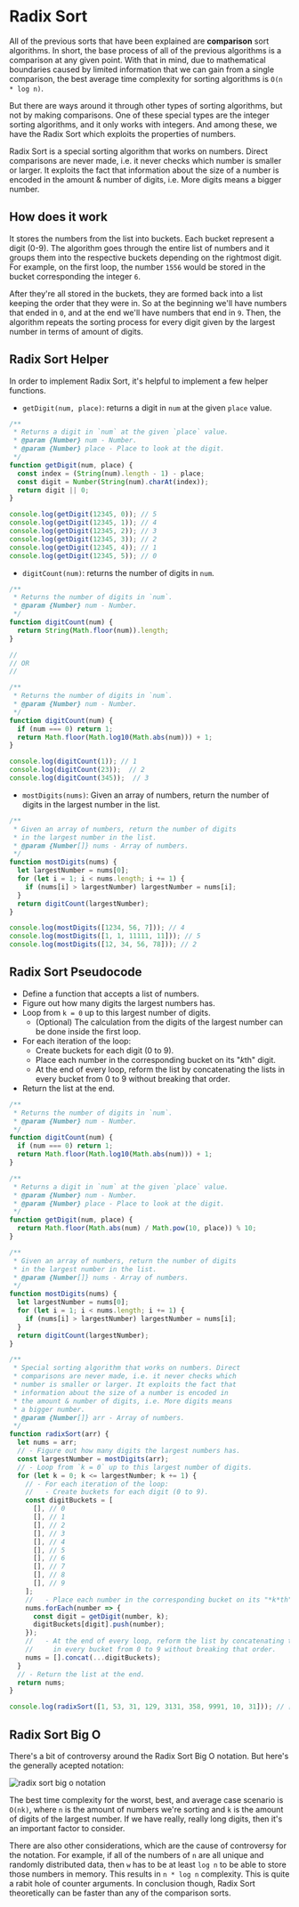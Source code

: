 # Radix Sort

All of the previous sorts that have been explained are **comparison** sort algorithms. In short, the base process of all of the previous algorithms is a comparison at any given point. With that in mind, due to mathematical boundaries caused by limited information that we can gain from a single comparison, the best average time complexity for sorting algorithms is `O(n * log n)`.

But there are ways around it through other types of sorting algorithms, but not by making comparisons. One of these special types are the integer sorting algorithms, and it only works with integers. And among these, we have the Radix Sort which exploits the properties of numbers.

Radix Sort is a special sorting algorithm that works on numbers. Direct comparisons are never made, i.e. it never checks which number is smaller or larger. It exploits the fact that information about the size of a number is encoded in the amount & number of digits, i.e. More digits means a bigger number.

## How does it work

It stores the numbers from the list into buckets. Each bucket represent a digit (0-9). The algorithm goes through the entire list of numbers and it groups them into the respective buckets depending on the rightmost digit. For example, on the first loop, the number `1556` would be stored in the bucket corresponding the integer `6`.

After they're all stored in the buckets, they are formed back into a list keeping the order that they were in. So at the beginning we'll have numbers that ended in `0`, and at the end we'll have numbers that end in `9`. Then, the algorithm repeats the sorting process for every digit given by the largest number in terms of amount of digits.

## Radix Sort Helper

In order to implement Radix Sort, it's helpful to implement a few helper functions.

- `getDigit(num, place)`: returns a digit in `num` at the given `place` value.

```js
/**
 * Returns a digit in `num` at the given `place` value.
 * @param {Number} num - Number.
 * @param {Number} place - Place to look at the digit.
 */
function getDigit(num, place) {
  const index = (String(num).length - 1) - place;
  const digit = Number(String(num).charAt(index));
  return digit || 0;
}

console.log(getDigit(12345, 0)); // 5
console.log(getDigit(12345, 1)); // 4
console.log(getDigit(12345, 2)); // 3
console.log(getDigit(12345, 3)); // 2
console.log(getDigit(12345, 4)); // 1
console.log(getDigit(12345, 5)); // 0
```

- `digitCount(num)`: returns the number of digits in `num`.

```js
/**
 * Returns the number of digits in `num`.
 * @param {Number} num - Number.
 */
function digitCount(num) {
  return String(Math.floor(num)).length;
}

//
// OR
//

/**
 * Returns the number of digits in `num`.
 * @param {Number} num - Number.
 */
function digitCount(num) {
  if (num === 0) return 1;
  return Math.floor(Math.log10(Math.abs(num))) + 1;
}

console.log(digitCount(1)); // 1
console.log(digitCount(23));  // 2
console.log(digitCount(345));  // 3
```

- `mostDigits(nums)`: Given an array of numbers, return the number of digits in the largest number in the list.

```js
/**
 * Given an array of numbers, return the number of digits
 * in the largest number in the list.
 * @param {Number[]} nums - Array of numbers.
 */
function mostDigits(nums) {
  let largestNumber = nums[0];
  for (let i = 1; i < nums.length; i += 1) {
    if (nums[i] > largestNumber) largestNumber = nums[i];
  }
  return digitCount(largestNumber);
}

console.log(mostDigits([1234, 56, 7])); // 4
console.log(mostDigits([1, 1, 11111, 11])); // 5
console.log(mostDigits([12, 34, 56, 78])); // 2
```

## Radix Sort Pseudocode

- Define a function that accepts a list of numbers.
- Figure out how many digits the largest numbers has.
- Loop from `k = 0` up to this largest number of digits.
  - (Optional) The calculation from the digits of the largest number can be done inside the first loop.
- For each iteration of the loop:
  - Create buckets for each digit (0 to 9).
  - Place each number in the corresponding bucket on its "*k*th" digit.
  - At the end of every loop, reform the list by concatenating the lists in every bucket from 0 to 9 without breaking that order.
- Return the list at the end.

```js
/**
 * Returns the number of digits in `num`.
 * @param {Number} num - Number.
 */
function digitCount(num) {
  if (num === 0) return 1;
  return Math.floor(Math.log10(Math.abs(num))) + 1;
}

/**
 * Returns a digit in `num` at the given `place` value.
 * @param {Number} num - Number.
 * @param {Number} place - Place to look at the digit.
 */
function getDigit(num, place) {
  return Math.floor(Math.abs(num) / Math.pow(10, place)) % 10;
}

/**
 * Given an array of numbers, return the number of digits
 * in the largest number in the list.
 * @param {Number[]} nums - Array of numbers.
 */
function mostDigits(nums) {
  let largestNumber = nums[0];
  for (let i = 1; i < nums.length; i += 1) {
    if (nums[i] > largestNumber) largestNumber = nums[i];
  }
  return digitCount(largestNumber);
}

/**
 * Special sorting algorithm that works on numbers. Direct
 * comparisons are never made, i.e. it never checks which
 * number is smaller or larger. It exploits the fact that
 * information about the size of a number is encoded in
 * the amount & number of digits, i.e. More digits means
 * a bigger number.
 * @param {Number[]} arr - Array of numbers.
 */
function radixSort(arr) {
  let nums = arr;
  // - Figure out how many digits the largest numbers has.
  const largestNumber = mostDigits(arr);
  // - Loop from `k = 0` up to this largest number of digits.
  for (let k = 0; k <= largestNumber; k += 1) {
    // - For each iteration of the loop:
    //   - Create buckets for each digit (0 to 9).
    const digitBuckets = [
      [], // 0
      [], // 1
      [], // 2
      [], // 3
      [], // 4
      [], // 5
      [], // 6
      [], // 7
      [], // 8
      [], // 9
    ];
    //   - Place each number in the corresponding bucket on its "*k*th" digit.
    nums.forEach(number => {
      const digit = getDigit(number, k);
      digitBuckets[digit].push(number);
    });
    //   - At the end of every loop, reform the list by concatenating the lists
    //     in every bucket from 0 to 9 without breaking that order.
    nums = [].concat(...digitBuckets);
  }
  // - Return the list at the end.
  return nums;
}

console.log(radixSort([1, 53, 31, 129, 3131, 358, 9991, 10, 31])); // [1, 10, 31, 31, 53, 129, 358, 3131, 9991]
```

## Radix Sort Big O

There's a bit of controversy around the Radix Sort Big O notation. But here's the generally acepted notation:

![radix sort big o notation](https://github.com/rmolinamir/algorithms-and-data-structures/blob/master/17.%20Singly%20Linked%20Lists/images/Singly-Linked%20Lists%20Big%20O%20Notation_singly%20linked%20lists%20big%20o%20notation.png?raw=true "Radix Sort Big O Notation")

The best time complexity for the worst, best, and average case scenario is `O(nk)`, where `n` is the amount of numbers we're sorting and `k` is the amount of digits of the largest number. If we have really, really long digits, then it's an important factor to consider. 

There are also other considerations, which are the cause of controversy for the notation. For example, if all of the numbers of `n` are all unique and randomly distributed data, then `w` has to be at least `log n` to be able to store those numbers in memory. This results in `n * log n` complexity. This is quite a rabit hole of counter arguments. In conclusion though, Radix Sort theoretically can be faster than any of the comparison sorts.
